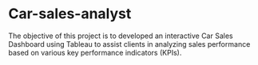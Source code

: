 # Car-sales-analyst
The objective of this project is to developed an interactive Car Sales Dashboard using Tableau to assist clients in analyzing sales performance based on various key performance indicators (KPIs).
